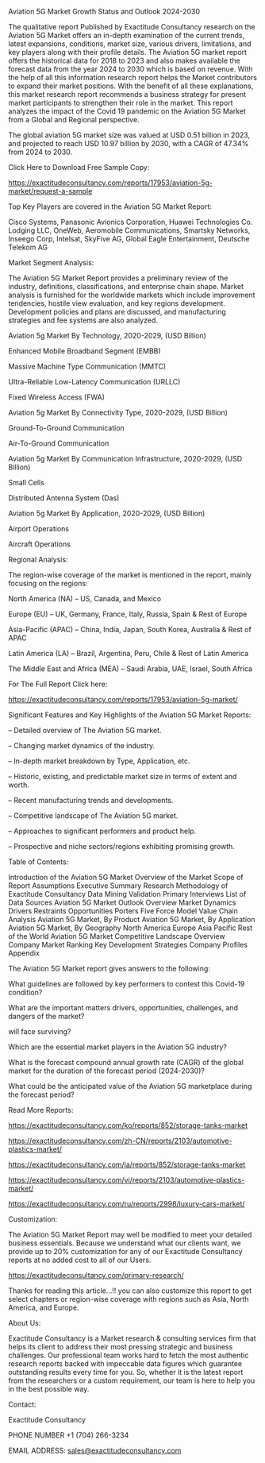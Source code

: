 Aviation 5G Market Growth Status and Outlook 2024-2030

The qualitative report Published by Exactitude Consultancy research on the Aviation 5G Market offers an in-depth examination of the current trends, latest expansions, conditions, market size, various drivers, limitations, and key players along with their profile details. The Aviation 5G market report offers the historical data for 2018 to 2023 and also makes available the forecast data from the year 2024 to 2030 which is based on revenue. With the help of all this information research report helps the Market contributors to expand their market positions. With the benefit of all these explanations, this market research report recommends a business strategy for present market participants to strengthen their role in the market. This report analyzes the impact of the Covid 19 pandemic on the Aviation 5G Market from a Global and Regional perspective.

The global aviation 5G market size was valued at USD 0.51 billion in 2023, and projected to reach USD 10.97 billion by 2030, with a CAGR of 47.34% from 2024 to 2030.

Click Here to Download Free Sample Copy:

https://exactitudeconsultancy.com/reports/17953/aviation-5g-market/request-a-sample

Top Key Players are covered in the Aviation 5G Market Report:

Cisco Systems, Panasonic Avionics Corporation, Huawei Technologies Co. Lodging LLC, OneWeb, Aeromobile Communications, Smartsky Networks, Inseego Corp, Intelsat, SkyFive AG, Global Eagle Entertainment, Deutsche Telekom AG

Market Segment Analysis:

The Aviation 5G Market Report provides a preliminary review of the industry, definitions, classifications, and enterprise chain shape. Market analysis is furnished for the worldwide markets which include improvement tendencies, hostile view evaluation, and key regions development. Development policies and plans are discussed, and manufacturing strategies and fee systems are also analyzed.

Aviation 5g Market By Technology, 2020-2029, (USD Billion)

Enhanced Mobile Broadband Segment (EMBB)

Massive Machine Type Communication (MMTC)

Ultra-Reliable Low-Latency Communication (URLLC)

Fixed Wireless Access (FWA)

Aviation 5g Market By Connectivity Type, 2020-2029, (USD Billion)

Ground-To-Ground Communication

Air-To-Ground Communication

Aviation 5g Market By Communication Infrastructure, 2020-2029, (USD Billion)

Small Cells

Distributed Antenna System (Das)

Aviation 5g Market By Application, 2020-2029, (USD Billion)

Airport Operations

Aircraft Operations

Regional Analysis:

The region-wise coverage of the market is mentioned in the report, mainly focusing on the regions:

North America (NA) – US, Canada, and Mexico

Europe (EU) – UK, Germany, France, Italy, Russia, Spain & Rest of Europe

Asia-Pacific (APAC) – China, India, Japan, South Korea, Australia & Rest of APAC

Latin America (LA) – Brazil, Argentina, Peru, Chile & Rest of Latin America

The Middle East and Africa (MEA) – Saudi Arabia, UAE, Israel, South Africa

For The Full Report Click here:

https://exactitudeconsultancy.com/reports/17953/aviation-5g-market/

Significant Features and Key Highlights of the Aviation 5G Market Reports:

– Detailed overview of The Aviation 5G market.

– Changing market dynamics of the industry.

– In-depth market breakdown by Type, Application, etc.

– Historic, existing, and predictable market size in terms of extent and worth.

– Recent manufacturing trends and developments.

– Competitive landscape of The Aviation 5G market.

– Approaches to significant performers and product help.

– Prospective and niche sectors/regions exhibiting promising growth.

Table of Contents:

Introduction of the Aviation 5G Market
Overview of the Market
Scope of Report
Assumptions
Executive Summary
Research Methodology of Exactitude Consultancy
Data Mining
Validation
Primary Interviews
List of Data Sources
Aviation 5G Market Outlook
Overview
Market Dynamics
Drivers
Restraints
Opportunities
Porters Five Force Model
Value Chain Analysis
Aviation 5G Market, By Product
Aviation 5G Market, By Application
Aviation 5G Market, By Geography
North America
Europe
Asia Pacific
Rest of the World
Aviation 5G Market Competitive Landscape
Overview
Company Market Ranking
Key Development Strategies
Company Profiles
Appendix

The Aviation 5G Market report gives answers to the following:

What guidelines are followed by key performers to contest this Covid-19 condition?

What are the important matters drivers, opportunities, challenges, and dangers of the market?

will face surviving?

Which are the essential market players in the Aviation 5G industry?

What is the forecast compound annual growth rate (CAGR) of the global market for the duration of the forecast period (2024-2030)?

What could be the anticipated value of the Aviation 5G marketplace during the forecast period?

Read More Reports:

https://exactitudeconsultancy.com/ko/reports/852/storage-tanks-market

https://exactitudeconsultancy.com/zh-CN/reports/2103/automotive-plastics-market/

https://exactitudeconsultancy.com/ja/reports/852/storage-tanks-market

https://exactitudeconsultancy.com/vi/reports/2103/automotive-plastics-market/

https://exactitudeconsultancy.com/ru/reports/2998/luxury-cars-market/

Customization:

The Aviation 5G Market Report may well be modified to meet your detailed business essentials. Because we understand what our clients want, we provide up to 20% customization for any of our Exactitude Consultancy reports at no added cost to all of our Users.

https://exactitudeconsultancy.com/primary-research/

Thanks for reading this article...!! you can also customize this report to get select chapters or region-wise coverage with regions such as Asia, North America, and Europe.

About Us:

Exactitude Consultancy is a Market research & consulting services firm that helps its client to address their most pressing strategic and business challenges. Our professional team works hard to fetch the most authentic research reports backed with impeccable data figures which guarantee outstanding results every time for you. So, whether it is the latest report from the researchers or a custom requirement, our team is here to help you in the best possible way.

Contact:

Exactitude Consultancy

PHONE NUMBER +1 (704) 266-3234

EMAIL ADDRESS: sales@exactitudeconsultancy.com  
